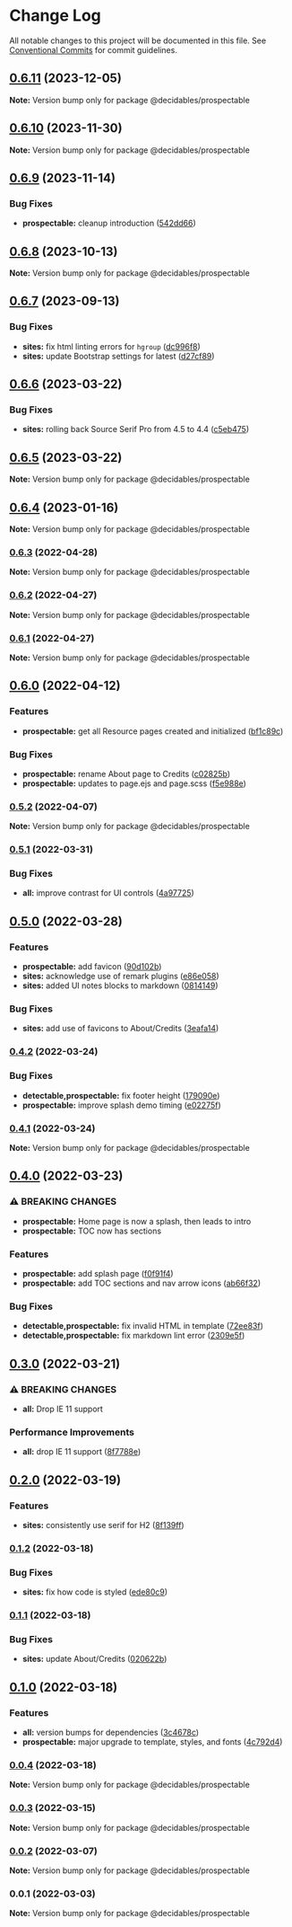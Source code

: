 # Change Log

All notable changes to this project will be documented in this file.
See [Conventional Commits](https://conventionalcommits.org) for commit guidelines.

## [0.6.11](https://github.com/decidables/decidables/compare/@decidables/prospectable@0.6.10...@decidables/prospectable@0.6.11) (2023-12-05)

**Note:** Version bump only for package @decidables/prospectable





## [0.6.10](https://github.com/decidables/decidables/compare/@decidables/prospectable@0.6.9...@decidables/prospectable@0.6.10) (2023-11-30)

**Note:** Version bump only for package @decidables/prospectable





## [0.6.9](https://github.com/decidables/decidables/compare/@decidables/prospectable@0.6.8...@decidables/prospectable@0.6.9) (2023-11-14)


### Bug Fixes

* **prospectable:** cleanup introduction ([542dd66](https://github.com/decidables/decidables/commit/542dd66fd52b617f838269f04d458746c9d9989d))



## [0.6.8](https://github.com/decidables/decidables/compare/@decidables/prospectable@0.6.7...@decidables/prospectable@0.6.8) (2023-10-13)

**Note:** Version bump only for package @decidables/prospectable





## [0.6.7](https://github.com/decidables/decidables/compare/@decidables/prospectable@0.6.6...@decidables/prospectable@0.6.7) (2023-09-13)


### Bug Fixes

* **sites:** fix html linting errors for `hgroup` ([dc996f8](https://github.com/decidables/decidables/commit/dc996f816319c6512adb768f73752fa443d2be87))
* **sites:** update Bootstrap settings for latest ([d27cf89](https://github.com/decidables/decidables/commit/d27cf898d0ef6ade279eb1d67eccfbb2eaf2171b))



## [0.6.6](https://github.com/decidables/decidables/compare/@decidables/prospectable@0.6.5...@decidables/prospectable@0.6.6) (2023-03-22)


### Bug Fixes

* **sites:** rolling back Source Serif Pro from 4.5 to 4.4 ([c5eb475](https://github.com/decidables/decidables/commit/c5eb4754b60fb1036c85dbaff3cd3d534f3a6267))



## [0.6.5](https://github.com/decidables/decidables/compare/@decidables/prospectable@0.6.4...@decidables/prospectable@0.6.5) (2023-03-22)

**Note:** Version bump only for package @decidables/prospectable





## [0.6.4](https://github.com/decidables/decidables/compare/@decidables/prospectable@0.6.3...@decidables/prospectable@0.6.4) (2023-01-16)

**Note:** Version bump only for package @decidables/prospectable





### [0.6.3](https://github.com/decidables/decidables/compare/@decidables/prospectable@0.6.2...@decidables/prospectable@0.6.3) (2022-04-28)

**Note:** Version bump only for package @decidables/prospectable





### [0.6.2](https://github.com/decidables/decidables/compare/@decidables/prospectable@0.6.1...@decidables/prospectable@0.6.2) (2022-04-27)

**Note:** Version bump only for package @decidables/prospectable





### [0.6.1](https://github.com/decidables/decidables/compare/@decidables/prospectable@0.6.0...@decidables/prospectable@0.6.1) (2022-04-27)

**Note:** Version bump only for package @decidables/prospectable





## [0.6.0](https://github.com/decidables/decidables/compare/@decidables/prospectable@0.5.2...@decidables/prospectable@0.6.0) (2022-04-12)


### Features

* **prospectable:** get all Resource pages created and initialized ([bf1c89c](https://github.com/decidables/decidables/commit/bf1c89c2b31eeee5df4a65d2c233c62909ca8dfc))


### Bug Fixes

* **prospectable:** rename About page to Credits ([c02825b](https://github.com/decidables/decidables/commit/c02825b177ab148890e7a79b3b40c4df9c7de22a))
* **prospectable:** updates to page.ejs and page.scss ([f5e988e](https://github.com/decidables/decidables/commit/f5e988e846d20f46d9bcf65749e13e5db9a9d8f4))



### [0.5.2](https://github.com/decidables/decidables/compare/@decidables/prospectable@0.5.1...@decidables/prospectable@0.5.2) (2022-04-07)

**Note:** Version bump only for package @decidables/prospectable





### [0.5.1](https://github.com/decidables/decidables/compare/@decidables/prospectable@0.5.0...@decidables/prospectable@0.5.1) (2022-03-31)


### Bug Fixes

* **all:** improve contrast for UI controls ([4a97725](https://github.com/decidables/decidables/commit/4a9772558c569bf18c92c36731c6b05f9630ac2c))



## [0.5.0](https://github.com/decidables/decidables/compare/@decidables/prospectable@0.4.2...@decidables/prospectable@0.5.0) (2022-03-28)


### Features

* **prospectable:** add favicon ([90d102b](https://github.com/decidables/decidables/commit/90d102b7b6d4644bc3db0e8947ac54eb2da489a9))
* **sites:** acknowledge use of remark plugins ([e86e058](https://github.com/decidables/decidables/commit/e86e0587b6ac9413b274629ac9f4937f03a6137d))
* **sites:** added UI notes blocks to markdown ([0814149](https://github.com/decidables/decidables/commit/0814149f6d4b364f0d7730ff9ea56e52175e25dc))


### Bug Fixes

* **sites:** add use of favicons to About/Credits ([3eafa14](https://github.com/decidables/decidables/commit/3eafa144d643845acceab9557cde73aaf8ba0fdd))



### [0.4.2](https://github.com/decidables/decidables/compare/@decidables/prospectable@0.4.1...@decidables/prospectable@0.4.2) (2022-03-24)


### Bug Fixes

* **detectable,prospectable:** fix footer height ([179090e](https://github.com/decidables/decidables/commit/179090eafd37163c6d0288b86e7ac2bce9269750))
* **prospectable:** improve splash demo timing ([e02275f](https://github.com/decidables/decidables/commit/e02275f561a1c2efa059d0257d9f35336ee59790))



### [0.4.1](https://github.com/decidables/decidables/compare/@decidables/prospectable@0.4.0...@decidables/prospectable@0.4.1) (2022-03-24)

**Note:** Version bump only for package @decidables/prospectable





## [0.4.0](https://github.com/decidables/decidables/compare/@decidables/prospectable@0.3.0...@decidables/prospectable@0.4.0) (2022-03-23)


### ⚠ BREAKING CHANGES

* **prospectable:** Home page is now a splash, then leads to intro
* **prospectable:** TOC now has sections

### Features

* **prospectable:** add splash page ([f0f91f4](https://github.com/decidables/decidables/commit/f0f91f45c51882d28d965a2d32056d89a225b3e9))
* **prospectable:** add TOC sections and nav arrow icons ([ab66f32](https://github.com/decidables/decidables/commit/ab66f3260dbc160d2aadbd36e1627209b550b31e))


### Bug Fixes

* **detectable,prospectable:** fix invalid HTML in template ([72ee83f](https://github.com/decidables/decidables/commit/72ee83ffb5657e95fd3e2c0c43862272bc5b09a9))
* **detectable,prospectable:** fix markdown lint error ([2309e5f](https://github.com/decidables/decidables/commit/2309e5fe44be9b644acae4299b7e3b43b79c8f27))



## [0.3.0](https://github.com/decidables/decidables/compare/@decidables/prospectable@0.2.0...@decidables/prospectable@0.3.0) (2022-03-21)


### ⚠ BREAKING CHANGES

* **all:** Drop IE 11 support

### Performance Improvements

* **all:** drop IE 11 support ([8f7788e](https://github.com/decidables/decidables/commit/8f7788e0e1409e823dce0e16caf793b58084af91))



## [0.2.0](https://github.com/decidables/decidables/compare/@decidables/prospectable@0.1.2...@decidables/prospectable@0.2.0) (2022-03-19)


### Features

* **sites:** consistently use serif for H2 ([8f139ff](https://github.com/decidables/decidables/commit/8f139ff6d6001b7b7f282e6d2ac55292f178c459))



### [0.1.2](https://github.com/decidables/decidables/compare/@decidables/prospectable@0.1.1...@decidables/prospectable@0.1.2) (2022-03-18)


### Bug Fixes

* **sites:** fix how code is styled ([ede80c9](https://github.com/decidables/decidables/commit/ede80c9c625f0bc324d5be16fec39d847ade93e3))



### [0.1.1](https://github.com/decidables/decidables/compare/@decidables/prospectable@0.1.0...@decidables/prospectable@0.1.1) (2022-03-18)


### Bug Fixes

* **sites:** update About/Credits ([020622b](https://github.com/decidables/decidables/commit/020622b950cdda1c423b8f1ce21d58fe443e50ee))



## [0.1.0](https://github.com/decidables/decidables/compare/@decidables/prospectable@0.0.4...@decidables/prospectable@0.1.0) (2022-03-18)


### Features

* **all:** version bumps for dependencies ([3c4678c](https://github.com/decidables/decidables/commit/3c4678cb8753cac592feeaa646dd57b7ec622536))
* **prospectable:** major upgrade to template, styles, and fonts ([4c792d4](https://github.com/decidables/decidables/commit/4c792d466dac75e40c3c424f91ccf972066694c5))



### [0.0.4](https://github.com/decidables/decidables/compare/@decidables/prospectable@0.0.3...@decidables/prospectable@0.0.4) (2022-03-18)

**Note:** Version bump only for package @decidables/prospectable





### [0.0.3](https://github.com/decidables/decidables/compare/@decidables/prospectable@0.0.2...@decidables/prospectable@0.0.3) (2022-03-15)

**Note:** Version bump only for package @decidables/prospectable





### [0.0.2](https://github.com/decidables/decidables/compare/@decidables/prospectable@0.0.1...@decidables/prospectable@0.0.2) (2022-03-07)

**Note:** Version bump only for package @decidables/prospectable





### 0.0.1 (2022-03-03)

**Note:** Version bump only for package @decidables/prospectable
